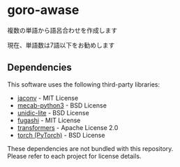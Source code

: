 # goro-awase
複数の単語から語呂合わせを作成します

現在、単語数は7語以下をお勧めします

## Dependencies
This software uses the following third-party libraries:

- [jaconv](https://pypi.org/project/jaconv/) - MIT License
- [mecab-python3](https://pypi.org/project/mecab-python3/) - BSD License
- [unidic-lite](https://pypi.org/project/unidic-lite/) - BSD License
- [fugashi](https://pypi.org/project/fugashi/) - MIT License
- [transformers](https://pypi.org/project/transformers/) - Apache License 2.0
- [torch (PyTorch)](https://pypi.org/project/torch/) - BSD License

These dependencies are not bundled with this repository.  
Please refer to each project for license details.
